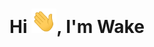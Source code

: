 <h1 align="center">Hi <img src="Hi.gif" width="40px" />, I'm Wake</h1>

<!--START_SECTION:waka-->
<!--END_SECTION:waka-->
